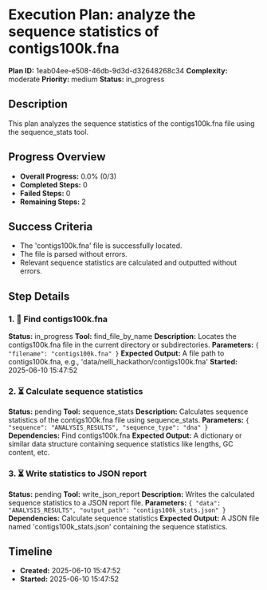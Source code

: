 # Execution Plan: analyze the sequence statistics of contigs100k.fna

**Plan ID:** 1eab04ee-e508-46db-9d3d-d32648268c34
**Complexity:** moderate
**Priority:** medium
**Status:** in_progress

## Description
This plan analyzes the sequence statistics of the contigs100k.fna file using the sequence_stats tool.

## Progress Overview
- **Overall Progress:** 0.0% (0/3)
- **Completed Steps:** 0
- **Failed Steps:** 0
- **Remaining Steps:** 2

## Success Criteria
- The 'contigs100k.fna' file is successfully located.
- The file is parsed without errors.
- Relevant sequence statistics are calculated and outputted without errors.

## Step Details

### 1. 🔄 Find contigs100k.fna

**Status:** in_progress
**Tool:** find_file_by_name
**Description:** Locates the contigs100k.fna file in the current directory or subdirectories.
**Parameters:** `{
  "filename": "contigs100k.fna"
}`
**Expected Output:** A file path to contigs100k.fna, e.g., 'data/nelli_hackathon/contigs100k.fna'
**Started:** 2025-06-10 15:47:52

### 2. ⏳ Calculate sequence statistics

**Status:** pending
**Tool:** sequence_stats
**Description:** Calculates sequence statistics of the contigs100k.fna file using sequence_stats.
**Parameters:** `{
  "sequence": "ANALYSIS_RESULTS",
  "sequence_type": "dna"
}`
**Dependencies:** Find contigs100k.fna
**Expected Output:** A dictionary or similar data structure containing sequence statistics like lengths, GC content, etc.

### 3. ⏳ Write statistics to JSON report

**Status:** pending
**Tool:** write_json_report
**Description:** Writes the calculated sequence statistics to a JSON report file.
**Parameters:** `{
  "data": "ANALYSIS_RESULTS",
  "output_path": "contigs100k_stats.json"
}`
**Dependencies:** Calculate sequence statistics
**Expected Output:** A JSON file named 'contigs100k_stats.json' containing the sequence statistics.


## Timeline

- **Created:** 2025-06-10 15:47:52
- **Started:** 2025-06-10 15:47:52
